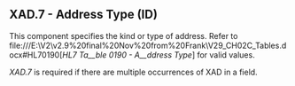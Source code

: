 ## XAD.7 - Address Type (ID)

This component specifies the kind or type of address. Refer to file:///E:\V2\v2.9%20final%20Nov%20from%20Frank\V29_CH02C_Tables.docx#HL70190[_HL7 Ta__ble 0190 - A__ddress Type_] for valid values.

_XAD.7_ is required if there are multiple occurrences of XAD in a field.
